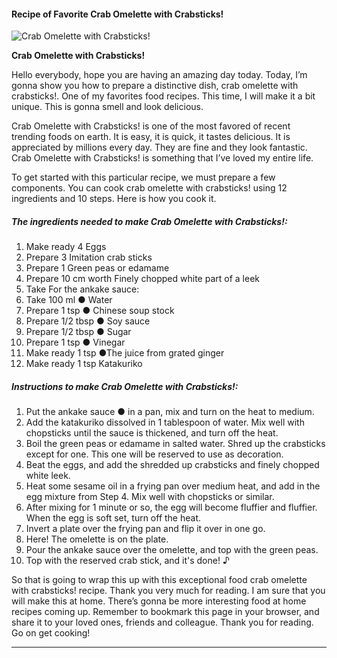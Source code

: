             

#### Recipe of Favorite Crab Omelette with Crabsticks!

![Crab Omelette with Crabsticks!](https://img-global.cpcdn.com/recipes/5422285352599552/751x532cq70/crab-omelette-with-crabsticks-recipe-main-photo.jpg)

**Crab Omelette with Crabsticks!**

Hello everybody, hope you are having an amazing day today. Today, I’m gonna show you how to prepare a distinctive dish, crab omelette with crabsticks!. One of my favorites food recipes. This time, I will make it a bit unique. This is gonna smell and look delicious.

Crab Omelette with Crabsticks! is one of the most favored of recent trending foods on earth. It is easy, it is quick, it tastes delicious. It is appreciated by millions every day. They are fine and they look fantastic. Crab Omelette with Crabsticks! is something that I’ve loved my entire life.

To get started with this particular recipe, we must prepare a few components. You can cook crab omelette with crabsticks! using 12 ingredients and 10 steps. Here is how you cook it.

##### The ingredients needed to make Crab Omelette with Crabsticks!:

1.  Make ready 4 Eggs
2.  Prepare 3 Imitation crab sticks
3.  Prepare 1 Green peas or edamame
4.  Prepare 10 cm worth Finely chopped white part of a leek
5.  Take For the ankake sauce:
6.  Take 100 ml ● Water
7.  Prepare 1 tsp ● Chinese soup stock
8.  Prepare 1/2 tbsp ● Soy sauce
9.  Prepare 1/2 tbsp ● Sugar
10.  Prepare 1 tsp ● Vinegar
11.  Make ready 1 tsp ●The juice from grated ginger
12.  Make ready 1 tsp Katakuriko

##### Instructions to make Crab Omelette with Crabsticks!:

1.  Put the ankake sauce ● in a pan, mix and turn on the heat to medium.
2.  Add the katakuriko dissolved in 1 tablespoon of water. Mix well with chopsticks until the sauce is thickened, and turn off the heat.
3.  Boil the green peas or edamame in salted water. Shred up the crabsticks except for one. This one will be reserved to use as decoration.
4.  Beat the eggs, and add the shredded up crabsticks and finely chopped white leek.
5.  Heat some sesame oil in a frying pan over medium heat, and add in the egg mixture from Step 4. Mix well with chopsticks or similar.
6.  After mixing for 1 minute or so, the egg will become fluffier and fluffier. When the egg is soft set, turn off the heat.
7.  Invert a plate over the frying pan and flip it over in one go.
8.  Here! The omelette is on the plate.
9.  Pour the ankake sauce over the omelette, and top with the green peas.
10.  Top with the reserved crab stick, and it's done! ♪

So that is going to wrap this up with this exceptional food crab omelette with crabsticks! recipe. Thank you very much for reading. I am sure that you will make this at home. There’s gonna be more interesting food at home recipes coming up. Remember to bookmark this page in your browser, and share it to your loved ones, friends and colleague. Thank you for reading. Go on get cooking!

* * *